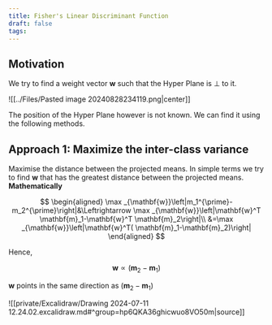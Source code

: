 ```yaml
---
title: Fisher's Linear Discriminant Function
draft: false
tags:
---
```

  
## Motivation
We try to find a weight vector $\mathbf w$ such that the Hyper Plane is $\bot$ to it.     

![[../Files/Pasted image 20240828234119.png|center]]

The position of the Hyper Plane however is not known. We can find it using the following methods.
## Approach 1: Maximize the inter-class variance
Maximise the distance between the projected means. In simple terms we try to find $\mathbf w$ that has the greatest distance between the projected means. 
**Mathematically**

$$
\begin{aligned}
\max _{\mathbf{w}}\left|m_1^{\prime}-m_2^{\prime}\right|&\Leftrightarrow \max _{\mathbf{w}}\left|\mathbf{w}^T \mathbf{m}_1-\mathbf{w}^T \mathbf{m}_2\right|\\
&=\max _{\mathbf{w}}\left|\mathbf{w}^T( \mathbf{m}_1-\mathbf{m}_2)\right|
\end{aligned}
$$

Hence, 

$$
\mathbf{w} \propto\left(\mathbf{m}_2-\mathbf{m}_1\right)
$$

$\mathbf w$ points in the same direction as $(\mathbf{m}_2-\mathbf{m}_1)$


![[private/Excalidraw/Drawing 2024-07-11 12.24.02.excalidraw.md#^group=hp6QKA36ghicwuo8VO50m|source]]
